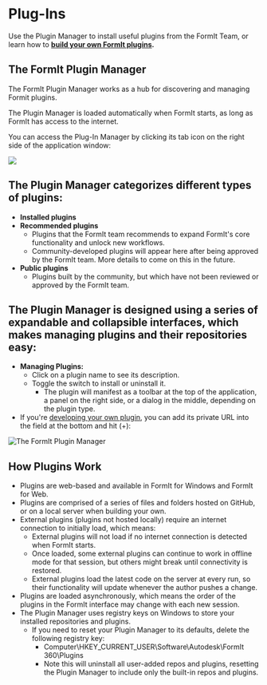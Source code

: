 # Plug-Ins

Use the Plugin Manager to install useful plugins from the FormIt Team, or learn how to [**build your own FormIt plugins**](https://formit3d.github.io/FormItExamplePlugins/docs/HowToBuild.html)**.**

## The FormIt Plugin Manager

The FormIt Plugin Manager works as a hub for discovering and managing Formit plugins.

The Plugin Manager is loaded automatically when FormIt starts, as long as FormIt has access to the internet.

You can access the Plug-In Manager by clicking its tab icon on the right side of the application window:

![](https://formit3d.github.io/FormItExamplePlugins/docs/images/PluginManagerTab.PNG)

## The Plugin Manager categorizes different types of plugins:

* **Installed plugins**
* **Recommended plugins**
  * Plugins that the FormIt team recommends to expand FormIt's core functionality and unlock new workflows.
  * Community-developed plugins will appear here after being approved by the FormIt team. More details to come on this in the future.
* **Public plugins**
  * Plugins built by the community, but which have not been reviewed or approved by the FormIt team.

## The Plugin Manager is designed using a series of expandable and collapsible interfaces, which makes managing plugins and their repositories easy:

* **Managing Plugins:**
  * Click on a plugin name to see its description.
  * Toggle the switch to install or uninstall it.
    * The plugin will manifest as a toolbar at the top of the application, a panel on the right side, or a dialog in the middle, depending on the plugin type.
* If you're [developing your own plugin](https://formit3d.github.io/FormItExamplePlugins/docs/HowToBuild.html), you can add its private URL into the field at the bottom and hit \(+\):

![The FormIt Plugin Manager](https://formit3d.github.io/FormItExamplePlugins/docs/images/addNew.png)

## How Plugins Work

* Plugins are web-based and available in FormIt for Windows and FormIt for Web.
* Plugins are comprised of a series of files and folders hosted on GitHub, or on a local server when building your own.
* External plugins \(plugins not hosted locally\) require an internet connection to initially load, which means:
  * External plugins will not load if no internet connection is detected when FormIt starts.
  * Once loaded, some external plugins can continue to work in offline mode for that session, but others might break until connectivity is restored.
  * External plugins load the latest code on the server at every run, so their functionality will update whenever the author pushes a change.
* Plugins are loaded asynchronously, which means the order of the plugins in the FormIt interface may change with each new session.
* The Plugin Manager uses registry keys on Windows to store your installed repositories and plugins.
  * If you need to reset your Plugin Manager to its defaults, delete the following registry key:
    * Computer\HKEY\_CURRENT\_USER\Software\Autodesk\FormIt 360\Plugins
    * Note this will uninstall all user-added repos and plugins, resetting the Plugin Manager to include only the built-in repos and plugins.

